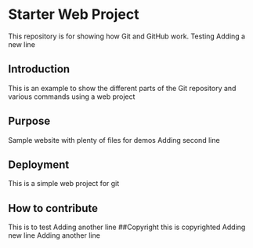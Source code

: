 # Starter Web Project

This repository is for showing how Git and GitHub work.
Testing
Adding a new line

## Introduction

This is an example to show the different parts of the Git repository and various commands using a web project
## Purpose

Sample website with plenty of files for demos
Adding second line

## Deployment
This is a simple web project for git

## How to contribute
This is to test
Adding another line
##Copyright
this is copyrighted
Adding new line
Adding another line
